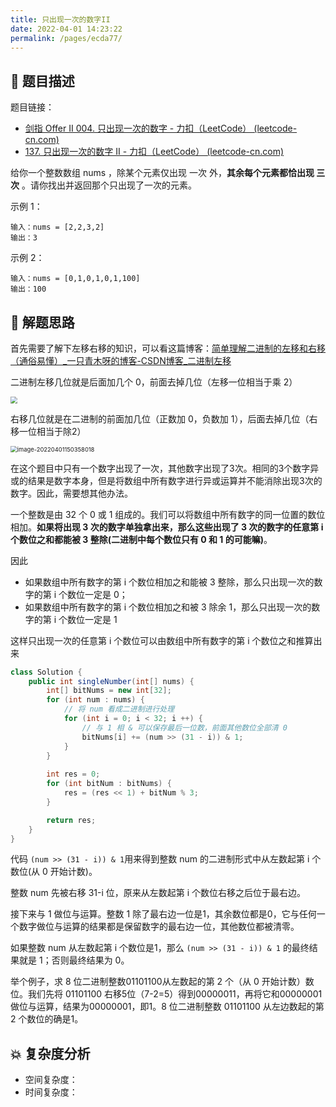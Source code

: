 ```yaml
---
title: 只出现一次的数字II 
date: 2022-04-01 14:23:22
permalink: /pages/ecda77/
---
```

## 📃 题目描述

题目链接：

- [剑指 Offer II 004. 只出现一次的数字 - 力扣（LeetCode） (leetcode-cn.com)](https://leetcode-cn.com/problems/WGki4K/)
- [137. 只出现一次的数字 II - 力扣（LeetCode） (leetcode-cn.com)](https://leetcode-cn.com/problems/single-number-ii/)

给你一个整数数组 nums ，除某个元素仅出现 一次 外，**其余每个元素都恰出现 三次** 。请你找出并返回那个只出现了一次的元素。

示例 1：

```
输入：nums = [2,2,3,2]
输出：3
```

示例 2：

```
输入：nums = [0,1,0,1,0,1,100]
输出：100
```

## 🔔 解题思路

首先需要了解下左移右移的知识，可以看这篇博客：[简单理解二进制的左移和右移（通俗易懂）_一只青木呀的博客-CSDN博客_二进制左移](https://blog.csdn.net/weixin_45309916/article/details/107928052)

二进制左移几位就是后面加几个 0，前面去掉几位（左移一位相当于乘 2）

<img src="https://cs-wiki.oss-cn-shanghai.aliyuncs.com/img/20220401150351.png" style="zoom:67%;" />

右移几位就是在二进制的前面加几位（正数加 0，负数加 1），后面去掉几位（右移一位相当于除2）

<img src="https://cs-wiki.oss-cn-shanghai.aliyuncs.com/img/20220401150358.png" alt="image-20220401150358018" style="zoom:67%;" />

<br>

在这个题目中只有一个数字出现了一次，其他数字出现了3次。相同的3个数字异或的结果是数字本身，但是将数组中所有数字进行异或运算并不能消除出现3次的数字。因此，需要想其他办法。

一个整数是由 32 个 0 或 1 组成的。我们可以将数组中所有数字的同一位置的数位相加。**如果将出现 3 次的数字单独拿出来，那么这些出现了 3 次的数字的任意第 i 个数位之和都能被 3 整除(二进制中每个数位只有 0 和 1 的可能嘛)**。

因此

- 如果数组中所有数字的第 i 个数位相加之和能被 3 整除，那么只出现一次的数字的第 i 个数位一定是 0；
- 如果数组中所有数字的第 i 个数位相加之和被 3 除余 1，那么只出现一次的数字的第 i 个数位一定是 1

这样只出现一次的任意第 i 个数位可以由数组中所有数字的第 i 个数位之和推算出来


```java
class Solution {
    public int singleNumber(int[] nums) {
        int[] bitNums = new int[32];
        for (int num : nums) {
            // 将 num 看成二进制进行处理
            for (int i = 0; i < 32; i ++) {
                // 与 1 相 & 可以保存最后一位数，前面其他数位全部清 0
                bitNums[i] += (num >> (31 - i)) & 1;
            }
        }
    
        int res = 0;
        for (int bitNum : bitNums) {
            res = (res << 1) + bitNum % 3;
        }

        return res;
    }
}
```

代码 `(num >> (31 - i)) & 1`用来得到整数 num 的二进制形式中从左数起第 i 个数位(从 0 开始计数)。

整数 num 先被右移 31-i 位，原来从左数起第 i 个数位右移之后位于最右边。

接下来与 1 做位与运算。整数 1 除了最右边一位是1，其余数位都是0，它与任何一个数字做位与运算的结果都是保留数字的最右边一位，其他数位都被清零。

如果整数 num 从左数起第 i 个数位是1，那么 `(num >> (31 - i)) & 1` 的最终结果就是 1；否则最终结果为 0。

举个例子，求 8 位二进制整数01101100从左数起的第 2 个（从 0 开始计数）数位。我们先将 01101100 右移5位（7-2=5）得到00000011，再将它和00000001做位与运算，结果为00000001，即1。8 位二进制整数 01101100 从左边数起的第 2 个数位的确是1。

## 💥 复杂度分析

- 空间复杂度：
- 时间复杂度：

